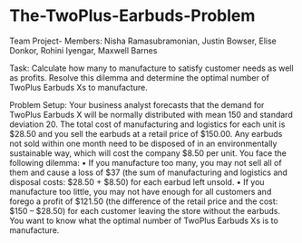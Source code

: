 # The-TwoPlus-Earbuds-Problem
Team Project- Members: Nisha Ramasubramonian, Justin Bowser, Elise Donkor, Rohini Iyengar, Maxwell Barnes

Task: Calculate how many to manufacture to satisfy customer needs as well as profits. Resolve this dilemma and determine the optimal number of TwoPlus Earbuds Xs to manufacture. 

Problem Setup: 
Your business analyst forecasts that the demand for TwoPlus Earbuds X will be normally distributed with mean 150 and standard deviation 20. The total cost of manufacturing and logistics for each unit is $28.50 and you sell the earbuds at a retail price of $150.00. Any earbuds not sold within one month need to be disposed of in an environmentally sustainable way, which will cost the company $8.50 per unit. 
You face the following dilemma: 
•	If you manufacture too many, you may not sell all of them and cause a loss of $37 (the sum of manufacturing and logistics and disposal costs: $28.50 + $8.50) for 
each earbud left unsold.
•	If you manufacture too little, you may not have enough for all customers and forego 
a profit of $121.50 (the difference of the retail price and the cost: $150 – $28.50) for each customer leaving the store without the earbuds.
You want to know what the optimal number of TwoPlus Earbuds Xs is to manufacture. 
